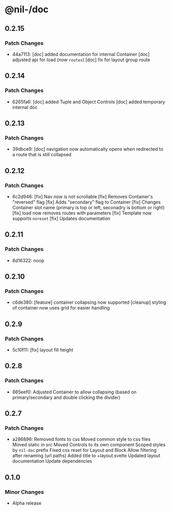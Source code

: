 # @nil-/doc

## 0.2.15

### Patch Changes

-   44a7113: [doc] added documentation for internal Container
    [doc] adjusted api for load (now `routes`)
    [doc] fix for layout group route

## 0.2.14

### Patch Changes

-   6265fa6: [doc] added Tuple and Object Controls
    [doc] added temporary internal doc

## 0.2.13

### Patch Changes

-   39dbce9: [doc] navigation now automatically opens when redirected to a route that is still collapsed

## 0.2.12

### Patch Changes

-   6c2d946: [fix] Nav now is not scrollable
    [fix] Removes Container's "reversed" flag
    [fix] Adds "secondary" flag to Container
    [fix] Changes Container slot name (primary is top or left, seconadry is bottom or right)
    [fix] load now removes routes with parameters
    [fix] Template now supports `noreset`
    [fix] Updates documentation

## 0.2.11

### Patch Changes

-   8d16322: noop

## 0.2.10

### Patch Changes

-   c6de380: [feature] container collapsing now supported
    [cleanup] styling of container now uses grid for easier handling

## 0.2.9

### Patch Changes

-   5c10f11: [fix] layout fill height

## 0.2.8

### Patch Changes

-   865eef0: Adjusted Container to allow collapsing (based on primary/secondary and double clicking the divider)

## 0.2.7

### Patch Changes

-   a286896: Removed fonts to css
    Moved common style to css files
    Moved static in src
    Moved Controls to its own component
    Scoped styles by `nil-doc` prefix
    Fixed css reset for Layout and Block
    Allow filtering after renaming (url paths)
    Added title to +layout.svelte
    Updated layout documentation
    Update dependencies

## 0.1.0

### Minor Changes

-   Alpha release
